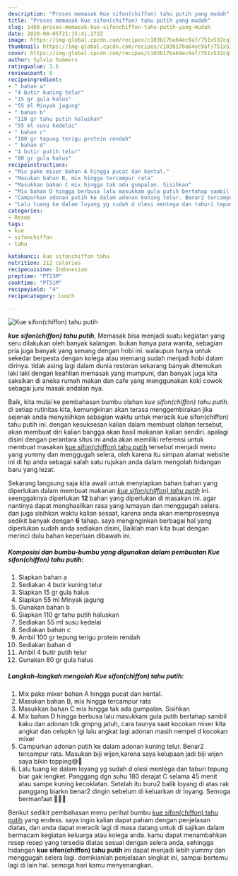 ```yaml
---
description: "Proses memasak Kue sifon(chiffon) tahu putih yang mudah"
title: "Proses memasak Kue sifon(chiffon) tahu putih yang mudah"
slug: 1460-proses-memasak-kue-sifonchiffon-tahu-putih-yang-mudah
date: 2020-08-05T21:15:41.272Z
image: https://img-global.cpcdn.com/recipes/c103b17ba64ec9af/751x532cq70/kue-sifonchiffon-tahu-putih-foto-resep-utama.jpg
thumbnail: https://img-global.cpcdn.com/recipes/c103b17ba64ec9af/751x532cq70/kue-sifonchiffon-tahu-putih-foto-resep-utama.jpg
cover: https://img-global.cpcdn.com/recipes/c103b17ba64ec9af/751x532cq70/kue-sifonchiffon-tahu-putih-foto-resep-utama.jpg
author: Sylvia Summers
ratingvalue: 3.6
reviewcount: 8
recipeingredient:
- " bahan a"
- "4 butir kuning telur"
- "15 gr gula halus"
- "55 ml Minyak jagung"
- " bahan b"
- "110 gr tahu putih haluskan"
- "55 ml susu kedelai"
- " bahan c"
- "100 gr tepung terigu protein rendah"
- " bahan d"
- "4 butir putih telur"
- "80 gr gula halus"
recipeinstructions:
- "Mix pake mixer bahan A hingga pucat dan kental."
- "Masukan bahan B, mix hingga tercampur rata"
- "Masukkan bahan C mix hingga tak ada gumpalan. Sisihkan"
- "Mix bahan D hingga berbusa lalu masukkam gula putih bertahap sambil kaku dan adonan tdk gmpng jatuh, cara taunya saat kocokan mixer kita angkat dan celupkn lgi lalu angkat lagi adonan masih nempel d kocokan mixer"
- "Campurkan adonan putih ke dalam adonan kuning telur. Benar2 tercampur rata. Masukan biji wijen,karena saya kelupaan jadi biji wijen saya bikin topping😅🙈"
- "Lalu tuang ke dalam loyang yg sudah d olesi mentega dan taburi tepung biar gak lengket. Panggang dgn suhu 180 derajat C selama 45 menit atau sampe kuning kecoklatan. Setelah itu buru2 balik loyang di atas rak panggang biarkn benar2 dingin sebelum di keluarkan dr loyang. Semoga bermanfaat 🥰👏🏼"
categories:
- Resep
tags:
- kue
- sifonchiffon
- tahu

katakunci: kue sifonchiffon tahu 
nutrition: 212 calories
recipecuisine: Indonesian
preptime: "PT23M"
cooktime: "PT51M"
recipeyield: "4"
recipecategory: Lunch

---
```



![Kue sifon(chiffon) tahu putih](https://img-global.cpcdn.com/recipes/c103b17ba64ec9af/751x532cq70/kue-sifonchiffon-tahu-putih-foto-resep-utama.jpg)

<b><i>kue sifon(chiffon) tahu putih</i></b>, Memasak bisa menjadi suatu kegiatan yang seru dilakukan oleh banyak kalangan. bukan hanya para wanita, sebagian pria juga banyak yang senang dengan hobi ini. walaupun hanya untuk sekedar berpesta dengan kolega atau memang sudah menjadi hobi dalam dirinya. tidak asing lagi dalam dunia restoran sekarang banyak ditemukan laki laki dengan keahlian memasak yang mumpuni, dan banyak juga kita saksikan di aneka rumah makan dan cafe yang menggunakan koki cowok sebagai juru masak andalan nya.

Baik, kita mulai ke pembahasan bumbu olahan <i>kue sifon(chiffon) tahu putih</i>. di setiap rutinitas kita, kemungkinan akan terasa menggembirakan jika sejenak anda menyisihkan sebagian waktu untuk meracik kue sifon(chiffon) tahu putih ini. dengan kesuksesan kalian dalam membuat olahan tersebut, akan membuat diri kalian bangga akan hasil makanan kalian sendiri. apalagi disini dengan perantara situs ini anda akan memiliki referensi untuk membuat masakan <u>kue sifon(chiffon) tahu putih</u> tersebut menjadi menu yang yummy dan menggugah selera, oleh karena itu simpan alamat website ini di hp anda sebagai salah satu rujukan anda dalam mengolah hidangan baru yang lezat.




Sekarang langsung saja kita awali untuk menyiapkan bahan bahan yang diperlukan dalam membuat makanan <u><i>kue sifon(chiffon) tahu putih</i></u> ini. seenggaknya diperlukan <b>12</b> bahan yang diperlukan di masakan ini. agar nantinya dapat menghasilkan rasa yang lumayan dan menggugah selera. dan juga sisihkan waktu kalian sesaat, karena anda akan memprosesnya sedikit banyak dengan <b>6</b> tahap. saya menginginkan berbagai hal yang diperlukan sudah anda sediakan disini, Baiklah mari kita buat dengan merinci dulu bahan keperluan dibawah ini.

<!--inarticleads1-->

##### Komposisi dan bumbu-bumbu yang digunakan dalam pembuatan Kue sifon(chiffon) tahu putih:

1. Siapkan  bahan a
1. Sediakan 4 butir kuning telur
1. Siapkan 15 gr gula halus
1. Siapkan 55 ml Minyak jagung
1. Gunakan  bahan b
1. Siapkan 110 gr tahu putih haluskan
1. Sediakan 55 ml susu kedelai
1. Sediakan  bahan c
1. Ambil 100 gr tepung terigu protein rendah
1. Sediakan  bahan d
1. Ambil 4 butir putih telur
1. Gunakan 80 gr gula halus




<!--inarticleads2-->

##### Langkah-langkah mengolah Kue sifon(chiffon) tahu putih:

1. Mix pake mixer bahan A hingga pucat dan kental.
1. Masukan bahan B, mix hingga tercampur rata
1. Masukkan bahan C mix hingga tak ada gumpalan. Sisihkan
1. Mix bahan D hingga berbusa lalu masukkam gula putih bertahap sambil kaku dan adonan tdk gmpng jatuh, cara taunya saat kocokan mixer kita angkat dan celupkn lgi lalu angkat lagi adonan masih nempel d kocokan mixer
1. Campurkan adonan putih ke dalam adonan kuning telur. Benar2 tercampur rata. Masukan biji wijen,karena saya kelupaan jadi biji wijen saya bikin topping😅🙈
1. Lalu tuang ke dalam loyang yg sudah d olesi mentega dan taburi tepung biar gak lengket. Panggang dgn suhu 180 derajat C selama 45 menit atau sampe kuning kecoklatan. Setelah itu buru2 balik loyang di atas rak panggang biarkn benar2 dingin sebelum di keluarkan dr loyang. Semoga bermanfaat 🥰👏🏼




Berikut sedikit pembahasan menu perihal bumbu <u>kue sifon(chiffon) tahu putih</u> yang endess. saya ingin kalian dapat paham dengan penjelasan diatas, dan anda dapat meracik lagi di masa datang untuk di sajikan dalam bermacam kegiatan keluarga atau kolega anda. kamu dapat menambahkan resep resep yang tersedia diatas sesuai dengan selera anda, sehingga hidangan <b>kue sifon(chiffon) tahu putih</b> ini dapat menjadi lebih yummy dan menggugah selera lagi. demikianlah penjelasan singkat ini, sampai bertemu lagi di lain hal. semoga hari kamu menyenangkan.

